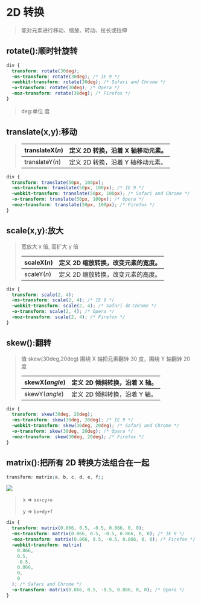 # 2D 转换

> 能对元素进行移动、缩放、转动、拉长或拉伸

## rotate():顺时针旋转

```css
div {
  transform: rotate(30deg);
  -ms-transform: rotate(30deg); /* IE 9 */
  -webkit-transform: rotate(30deg); /* Safari and Chrome */
  -o-transform: rotate(30deg); /* Opera */
  -moz-transform: rotate(30deg); /* Firefox */
}
```

> deg:单位 度

## translate(x,y):移动

> | translateX(_n_) | 定义 2D 转换，沿着 X 轴移动元素。 |
> | --------------- | --------------------------------- |
> | translateY(_n_) | 定义 2D 转换，沿着 Y 轴移动元素。 |

```css
div {
  transform: translate(50px, 100px);
  -ms-transform: translate(50px, 100px); /* IE 9 */
  -webkit-transform: translate(50px, 100px); /* Safari and Chrome */
  -o-transform: translate(50px, 100px); /* Opera */
  -moz-transform: translate(50px, 100px); /* Firefox */
}
```

## scale(x,y):放大

> 宽放大 x 倍, 高扩大 y 倍
>
> | scaleX(_n_) | 定义 2D 缩放转换，改变元素的宽度。 |
> | ----------- | ---------------------------------- |
> | scaleY(_n_) | 定义 2D 缩放转换，改变元素的高度。 |

```css
div {
  transform: scale(2, 4);
  -ms-transform: scale(2, 4); /* IE 9 */
  -webkit-transform: scale(2, 4); /* Safari 和 Chrome */
  -o-transform: scale(2, 4); /* Opera */
  -moz-transform: scale(2, 4); /* Firefox */
}
```

## skew():翻转

> 值 skew(30deg,20deg) 围绕 X 轴把元素翻转 30 度，围绕 Y 轴翻转 20 度
>
> | skewX(_angle_) | 定义 2D 倾斜转换，沿着 X 轴。 |
> | -------------- | ----------------------------- |
> | skewY(_angle_) | 定义 2D 倾斜转换，沿着 Y 轴。 |

```css
div {
  transform: skew(30deg, 20deg);
  -ms-transform: skew(30deg, 20deg); /* IE 9 */
  -webkit-transform: skew(30deg, 20deg); /* Safari and Chrome */
  -o-transform: skew(30deg, 20deg); /* Opera */
  -moz-transform: skew(30deg, 20deg); /* Firefox */
}
```

## matrix():把所有 2D 转换方法组合在一起

```css
transform: matrix(a, b, c, d, e, f);
```

![](https://images.gitee.com/uploads/images/2020/0521/232156_7bf18ee4_6545143.png)

> ​ x => `ax+cy+e`
>
> ​ y => `bx+dy+f`

```css
div {
  transform: matrix(0.866, 0.5, -0.5, 0.866, 0, 0);
  -ms-transform: matrix(0.866, 0.5, -0.5, 0.866, 0, 0); /* IE 9 */
  -moz-transform: matrix(0.866, 0.5, -0.5, 0.866, 0, 0); /* Firefox */
  -webkit-transform: matrix(
    0.866,
    0.5,
    -0.5,
    0.866,
    0,
    0
  ); /* Safari and Chrome */
  -o-transform: matrix(0.866, 0.5, -0.5, 0.866, 0, 0); /* Opera */
}
```
